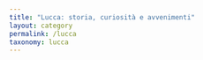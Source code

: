 ```yaml
---
title: "Lucca: storia, curiosità e avvenimenti"
layout: category
permalink: /lucca
taxonomy: lucca
---
```

